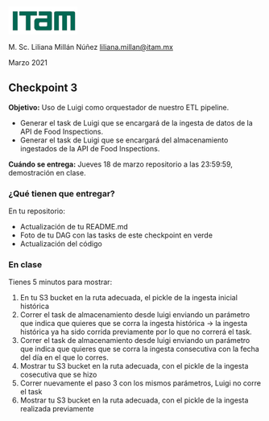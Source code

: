 ![](images/itam_logo.png)

M. Sc. Liliana Millán Núñez liliana.millan@itam.mx

Marzo 2021

## Checkpoint 3

**Objetivo:** Uso de Luigi como orquestador de nuestro ETL pipeline.

* Generar el task de Luigi que se encargará de la ingesta de datos de la API de Food Inspections.
* Generar el task de Luigi que se encargará del almacenamiento ingestados de la API de Food Inspections.

**Cuándo se entrega:** Jueves 18 de marzo repositorio a las 23:59:59, demostración en clase.

### ¿Qué tienen que entregar?

En tu repositorio:

+ Actualización de tu README.md
+ Foto de tu DAG con las tasks de este checkpoint en verde
+ Actualización del código

### En clase

Tienes 5 minutos para mostrar:

1. En tu S3 bucket en la ruta adecuada, el pickle de la ingesta inicial histórica
2. Correr el task de almacenamiento desde luigi enviando un parámetro que indica que quieres que se corra la ingesta histórica -> la ingesta histórica ya ha sido corrida previamente por lo que no correrá el task.
3. Correr el task de almacenamiento desde luigi enviando un parámetro que indica que quieres que se corra la ingesta consecutiva con la fecha del día en el que lo corres.
4. Mostrar tu S3 bucket en la ruta adecuada, con el pickle de la ingesta cosecutiva que se hizo
5. Correr nuevamente el paso 3 con los mismos parámetros, Luigi no corre el task
7. Mostrar tu S3 bucket en la ruta adecuada, con el pickle de la ingesta realizada previamente
